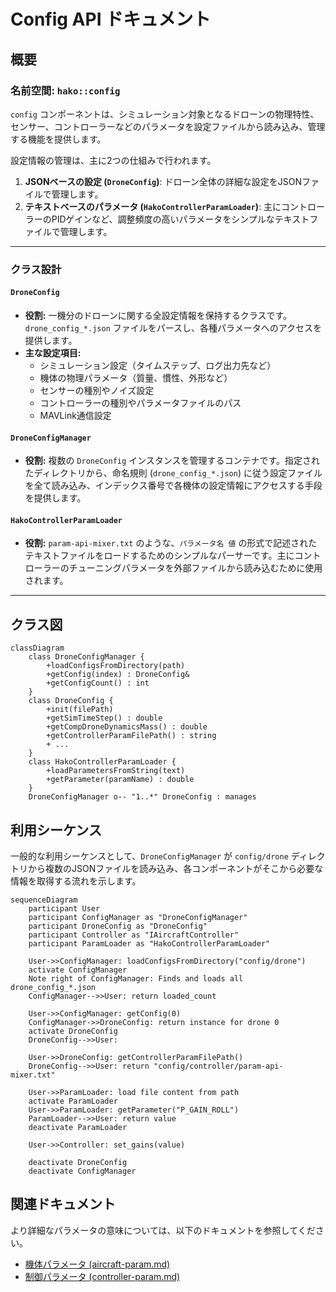 # Config API ドキュメント

## 概要

### 名前空間: `hako::config`

`config` コンポーネントは、シミュレーション対象となるドローンの物理特性、センサー、コントローラーなどのパラメータを設定ファイルから読み込み、管理する機能を提供します。

設定情報の管理は、主に2つの仕組みで行われます。

1.  **JSONベースの設定 (`DroneConfig`)**: ドローン全体の詳細な設定をJSONファイルで管理します。
2.  **テキストベースのパラメータ (`HakoControllerParamLoader`)**: 主にコントローラーのPIDゲインなど、調整頻度の高いパラメータをシンプルなテキストファイルで管理します。

---

### クラス設計

#### **`DroneConfig`**

-   **役割:** 一機分のドローンに関する全設定情報を保持するクラスです。`drone_config_*.json` ファイルをパースし、各種パラメータへのアクセスを提供します。
-   **主な設定項目:**
    -   シミュレーション設定（タイムステップ、ログ出力先など）
    -   機体の物理パラメータ（質量、慣性、外形など）
    -   センサーの種別やノイズ設定
    -   コントローラーの種別やパラメータファイルのパス
    -   MAVLink通信設定

#### **`DroneConfigManager`**

-   **役割:** 複数の `DroneConfig` インスタンスを管理するコンテナです。指定されたディレクトリから、命名規則 (`drone_config_*.json`) に従う設定ファイルを全て読み込み、インデックス番号で各機体の設定情報にアクセスする手段を提供します。

#### **`HakoControllerParamLoader`**

-   **役割:** `param-api-mixer.txt` のような、`パラメータ名 値` の形式で記述されたテキストファイルをロードするためのシンプルなパーサーです。主にコントローラーのチューニングパラメータを外部ファイルから読み込むために使用されます。

---

## クラス図

```mermaid
classDiagram
    class DroneConfigManager {
        +loadConfigsFromDirectory(path)
        +getConfig(index) : DroneConfig&
        +getConfigCount() : int
    }
    class DroneConfig {
        +init(filePath)
        +getSimTimeStep() : double
        +getCompDroneDynamicsMass() : double
        +getControllerParamFilePath() : string
        + ...
    }
    class HakoControllerParamLoader {
        +loadParametersFromString(text)
        +getParameter(paramName) : double
    }
    DroneConfigManager o-- "1..*" DroneConfig : manages
```

## 利用シーケンス

一般的な利用シーケンスとして、`DroneConfigManager` が `config/drone` ディレクトリから複数のJSONファイルを読み込み、各コンポーネントがそこから必要な情報を取得する流れを示します。

```mermaid
sequenceDiagram
    participant User
    participant ConfigManager as "DroneConfigManager"
    participant DroneConfig as "DroneConfig"
    participant Controller as "IAircraftController"
    participant ParamLoader as "HakoControllerParamLoader"

    User->>ConfigManager: loadConfigsFromDirectory("config/drone")
    activate ConfigManager
    Note right of ConfigManager: Finds and loads all drone_config_*.json
    ConfigManager-->>User: return loaded_count

    User->>ConfigManager: getConfig(0)
    ConfigManager->>DroneConfig: return instance for drone 0
    activate DroneConfig
    DroneConfig-->>User:

    User->>DroneConfig: getControllerParamFilePath()
    DroneConfig-->>User: return "config/controller/param-api-mixer.txt"

    User->>ParamLoader: load file content from path
    activate ParamLoader
    User->>ParamLoader: getParameter("P_GAIN_ROLL")
    ParamLoader-->>User: return value
    deactivate ParamLoader

    User->>Controller: set_gains(value)

    deactivate DroneConfig
    deactivate ConfigManager
```

## 関連ドキュメント

より詳細なパラメータの意味については、以下のドキュメントを参照してください。

-   [機体パラメータ (aircraft-param.md)](aircraft-param.md)
-   [制御パラメータ (controller-param.md)](controller-param.md)
